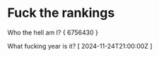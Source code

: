 # Fuck the rankings

Who the hell am I?
{ 6756430 }

What fucking year is it?
[ 2024-11-24T21:00:00Z ]
